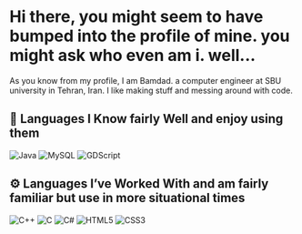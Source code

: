 # Hi there, you might seem to have bumped into the profile of mine. you might ask who even am i. well...

As you know from my profile, I am Bamdad. a computer engineer at SBU university in Tehran, Iran.
I like making stuff and messing around with code.

## 🧠 Languages I Know fairly Well and enjoy using them

![Java](https://img.shields.io/badge/Java-ED8B00?style=for-the-badge&logo=openjdk&logoColor=white)
![MySQL](https://img.shields.io/badge/MySQL-4479A1?style=for-the-badge&logo=mysql&logoColor=white)
![GDScript](https://img.shields.io/badge/GDScript-478CBF?style=for-the-badge&logo=godot-engine&logoColor=white)

## ⚙️ Languages I’ve Worked With and am fairly familiar but use in more situational times
![C++](https://img.shields.io/badge/C++-00599C?style=for-the-badge&logo=cplusplus&logoColor=white)
![C](https://img.shields.io/badge/C-A8B9CC?style=for-the-badge&logo=c&logoColor=white)
![C#](https://img.shields.io/badge/C%23-239120?style=for-the-badge&logo=csharp&logoColor=white)
![HTML5](https://img.shields.io/badge/HTML5-E34F26?style=for-the-badge&logo=html5&logoColor=white)
![CSS3](https://img.shields.io/badge/CSS3-1572B6?style=for-the-badge&logo=css3&logoColor=white)




